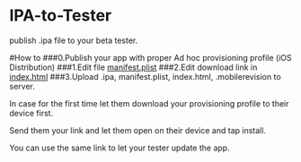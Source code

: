 IPA-to-Tester
=============

publish .ipa file to your beta tester.

#How to
###0.Publish your app with proper Ad hoc provisioning profile (iOS Distribution)
###1.Edit file [manifest.plist](https://github.com/apisit/IPA-to-Tester/blob/master/manifest.plist)
###2.Edit download link in [index.html](https://github.com/apisit/IPA-to-Tester/blob/master/index.html)
###3.Upload .ipa, manifest.plist, index.html, .mobilerevision to server.


In case for the first time let them download your provisioning profile to their device first.

Send them your link and let them open on their device and tap install.

You can use the same link to let your tester update the app.

